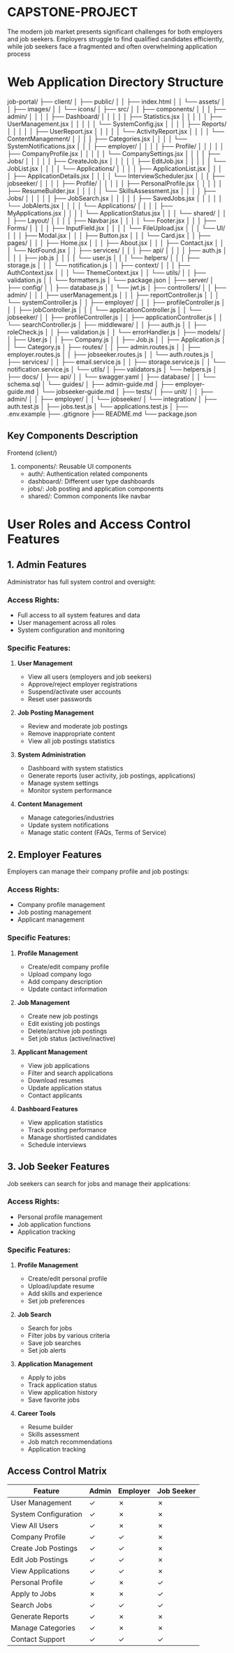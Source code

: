 # CAPSTONE-PROJECT
The modern job market presents significant challenges for both employers and job seekers.  Employers struggle to find qualified candidates efficiently, while job seekers face a fragmented  and often overwhelming application process


# Web Application Directory Structure

job-portal/
├── client/
│   ├── public/
│   │   ├── index.html
│   │   └── assets/
│   │       ├── images/
│   │       └── icons/
│   ├── src/
│   │   ├── components/
│   │   │   ├── admin/
│   │   │   │   ├── Dashboard/
│   │   │   │   │   ├── Statistics.jsx
│   │   │   │   │   ├── UserManagement.jsx
│   │   │   │   │   └── SystemConfig.jsx
│   │   │   │   ├── Reports/
│   │   │   │   │   ├── UserReport.jsx
│   │   │   │   │   └── ActivityReport.jsx
│   │   │   │   └── ContentManagement/
│   │   │   │       ├── Categories.jsx
│   │   │   │       └── SystemNotifications.jsx
│   │   │   ├── employer/
│   │   │   │   ├── Profile/
│   │   │   │   │   ├── CompanyProfile.jsx
│   │   │   │   │   └── CompanySettings.jsx
│   │   │   │   ├── Jobs/
│   │   │   │   │   ├── CreateJob.jsx
│   │   │   │   │   ├── EditJob.jsx
│   │   │   │   │   └── JobList.jsx
│   │   │   │   └── Applications/
│   │   │   │       ├── ApplicationList.jsx
│   │   │   │       ├── ApplicationDetails.jsx
│   │   │   │       └── InterviewScheduler.jsx
│   │   │   ├── jobseeker/
│   │   │   │   ├── Profile/
│   │   │   │   │   ├── PersonalProfile.jsx
│   │   │   │   │   ├── ResumeBuilder.jsx
│   │   │   │   │   └── SkillsAssessment.jsx
│   │   │   │   ├── Jobs/
│   │   │   │   │   ├── JobSearch.jsx
│   │   │   │   │   ├── SavedJobs.jsx
│   │   │   │   │   └── JobAlerts.jsx
│   │   │   │   └── Applications/
│   │   │   │       ├── MyApplications.jsx
│   │   │   │       └── ApplicationStatus.jsx
│   │   │   └── shared/
│   │   │       ├── Layout/
│   │   │       │   ├── Navbar.jsx
│   │   │       │   └── Footer.jsx
│   │   │       ├── Forms/
│   │   │       │   ├── InputField.jsx
│   │   │       │   └── FileUpload.jsx
│   │   │       └── UI/
│   │   │           ├── Modal.jsx
│   │   │           ├── Button.jsx
│   │   │           └── Card.jsx
│   │   ├── pages/
│   │   │   ├── Home.jsx
│   │   │   ├── About.jsx
│   │   │   ├── Contact.jsx
│   │   │   └── NotFound.jsx
│   │   ├── services/
│   │   │   ├── api/
│   │   │   │   ├── auth.js
│   │   │   │   ├── job.js
│   │   │   │   └── user.js
│   │   │   └── helpers/
│   │   │       ├── storage.js
│   │   │       └── notification.js
│   │   ├── context/
│   │   │   ├── AuthContext.jsx
│   │   │   └── ThemeContext.jsx
│   │   └── utils/
│   │       ├── validation.js
│   │       └── formatters.js
│   └── package.json
│
├── server/
│   ├── config/
│   │   ├── database.js
│   │   └── jwt.js
│   ├── controllers/
│   │   ├── admin/
│   │   │   ├── userManagement.js
│   │   │   ├── reportController.js
│   │   │   └── systemController.js
│   │   ├── employer/
│   │   │   ├── profileController.js
│   │   │   ├── jobController.js
│   │   │   └── applicationController.js
│   │   └── jobseeker/
│   │       ├── profileController.js
│   │       ├── applicationController.js
│   │       └── searchController.js
│   ├── middleware/
│   │   ├── auth.js
│   │   ├── roleCheck.js
│   │   ├── validation.js
│   │   └── errorHandler.js
│   ├── models/
│   │   ├── User.js
│   │   ├── Company.js
│   │   ├── Job.js
│   │   ├── Application.js
│   │   └── Category.js
│   ├── routes/
│   │   ├── admin.routes.js
│   │   ├── employer.routes.js
│   │   ├── jobseeker.routes.js
│   │   └── auth.routes.js
│   ├── services/
│   │   ├── email.service.js
│   │   ├── storage.service.js
│   │   └── notification.service.js
│   └── utils/
│       ├── validators.js
│       └── helpers.js
│
├── docs/
│   ├── api/
│   │   └── swagger.yaml
│   ├── database/
│   │   └── schema.sql
│   └── guides/
│       ├── admin-guide.md
│       ├── employer-guide.md
│       └── jobseeker-guide.md
│
├── tests/
│   ├── unit/
│   │   ├── admin/
│   │   ├── employer/
│   │   └── jobseeker/
│   └── integration/
│       ├── auth.test.js
│       ├── jobs.test.js
│       └── applications.test.js
│
├── .env.example
├── .gitignore
├── README.md
└── package.json


## Key Components Description

Frontend (client/)

1. components/: Reusable UI components
   - auth/: Authentication related components
   - dashboard/: Different user type dashboards
   - jobs/: Job posting and application components
   - shared/: Common components like navbar

# User Roles and Access Control Features

## 1. Admin Features
Administrator has full system control and oversight:

### Access Rights:
- Full access to all system features and data
- User management across all roles
- System configuration and monitoring

### Specific Features:
1. **User Management**
   - View all users (employers and job seekers)
   - Approve/reject employer registrations
   - Suspend/activate user accounts
   - Reset user passwords

2. **Job Posting Management**
   - Review and moderate job postings
   - Remove inappropriate content
   - View all job postings statistics

3. **System Administration**
   - Dashboard with system statistics
   - Generate reports (user activity, job postings, applications)
   - Manage system settings
   - Monitor system performance

4. **Content Management**
   - Manage categories/industries
   - Update system notifications
   - Manage static content (FAQs, Terms of Service)

## 2. Employer Features
Employers can manage their company profile and job postings:

### Access Rights:
- Company profile management
- Job posting management
- Applicant management

### Specific Features:
1. **Profile Management**
   - Create/edit company profile
   - Upload company logo
   - Add company description
   - Update contact information

2. **Job Management**
   - Create new job postings
   - Edit existing job postings
   - Delete/archive job postings
   - Set job status (active/inactive)

3. **Applicant Management**
   - View job applications
   - Filter and search applications
   - Download resumes
   - Update application status
   - Contact applicants

4. **Dashboard Features**
   - View application statistics
   - Track posting performance
   - Manage shortlisted candidates
   - Schedule interviews

## 3. Job Seeker Features
Job seekers can search for jobs and manage their applications:

### Access Rights:
- Personal profile management
- Job application functions
- Application tracking

### Specific Features:
1. **Profile Management**
   - Create/edit personal profile
   - Upload/update resume
   - Add skills and experience
   - Set job preferences

2. **Job Search**
   - Search for jobs
   - Filter jobs by various criteria
   - Save job searches
   - Set job alerts

3. **Application Management**
   - Apply to jobs
   - Track application status
   - View application history
   - Save favorite jobs

4. **Career Tools**
   - Resume builder
   - Skills assessment
   - Job match recommendations
   - Application tracking

## Access Control Matrix

Feature                     | Admin | Employer | Job Seeker
---------------------------|--------|----------|------------
User Management            |   ✓    |    ✗     |     ✗
System Configuration       |   ✓    |    ✗     |     ✗
View All Users            |   ✓    |    ✗     |     ✗
Company Profile           |   ✓    |    ✓     |     ✗
Create Job Postings       |   ✓    |    ✓     |     ✗
Edit Job Postings         |   ✓    |    ✓     |     ✗
View Applications         |   ✓    |    ✓     |     ✗
Personal Profile          |   ✓    |    ✗     |     ✓
Apply to Jobs            |   ✗    |    ✗     |     ✓
Search Jobs              |   ✓    |    ✓     |     ✓
Generate Reports         |   ✓    |    ✗     |     ✗
Manage Categories        |   ✓    |    ✗     |     ✗
Contact Support          |   ✓    |    ✓     |     ✓
